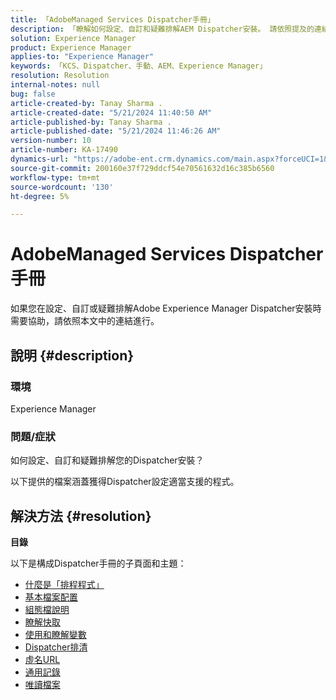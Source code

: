 ```yaml
---
title: 「AdobeManaged Services Dispatcher手冊」
description: 「瞭解如何設定、自訂和疑難排解AEM Dispatcher安裝。 請依照提及的連結操作。」
solution: Experience Manager
product: Experience Manager
applies-to: "Experience Manager"
keywords: 「KCS、Dispatcher、手動、AEM、Experience Manager」
resolution: Resolution
internal-notes: null
bug: false
article-created-by: Tanay Sharma .
article-created-date: "5/21/2024 11:40:50 AM"
article-published-by: Tanay Sharma .
article-published-date: "5/21/2024 11:46:26 AM"
version-number: 10
article-number: KA-17490
dynamics-url: "https://adobe-ent.crm.dynamics.com/main.aspx?forceUCI=1&pagetype=entityrecord&etn=knowledgearticle&id=51742df6-6617-ef11-9f8a-6045bd006b25"
source-git-commit: 200160e37f729ddcf54e70561632d16c385b6560
workflow-type: tm+mt
source-wordcount: '130'
ht-degree: 5%

---
```


# AdobeManaged Services Dispatcher手冊


如果您在設定、自訂或疑難排解Adobe Experience Manager Dispatcher安裝時需要協助，請依照本文中的連結進行。

## 說明 {#description}


### <b>環境</b>

Experience Manager

### <b>問題/症狀</b>

如何設定、自訂和疑難排解您的Dispatcher安裝？

以下提供的檔案涵蓋獲得Dispatcher設定適當支援的程式。


## 解決方法 {#resolution}


<b>目錄</b>

以下是構成Dispatcher手冊的子頁面和主題：

- [什麼是「排程程式」](https://experienceleague.adobe.com/en/docs/experience-cloud-kcs/kbarticles/ka-17911)
- [基本檔案配置](https://experienceleague.adobe.com/en/docs/experience-cloud-kcs/kbarticles/ka-17502)
- [組態檔說明](https://experienceleague.adobe.com/en/docs/experience-cloud-kcs/kbarticles/ka-17477)
- [瞭解快取](https://experienceleague.adobe.com/en/docs/experience-manager-learn/ams/dispatcher/understanding-cache)
- [使用和瞭解變數](https://experienceleague.adobe.com/en/docs/experience-cloud-kcs/kbarticles/ka-17487)
- [Dispatcher排清](https://experienceleague.adobe.com/en/docs/experience-cloud-kcs/kbarticles/ka-17493)
- [虛名URL](https://experienceleague.adobe.com/en/docs/experience-cloud-kcs/kbarticles/ka-17463)
- [通用記錄](https://experienceleague.adobe.com/en/docs/experience-cloud-kcs/kbarticles/ka-17914)
- [唯讀檔案](https://experienceleague.adobe.com/en/docs/experience-cloud-kcs/kbarticles/ka-17483)

